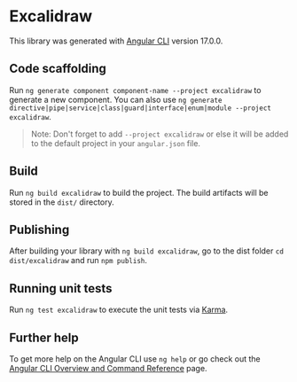 # Excalidraw

This library was generated with [Angular CLI](https://github.com/angular/angular-cli) version 17.0.0.

## Code scaffolding

Run `ng generate component component-name --project excalidraw` to generate a new component. You can also use `ng generate directive|pipe|service|class|guard|interface|enum|module --project excalidraw`.
> Note: Don't forget to add `--project excalidraw` or else it will be added to the default project in your `angular.json` file. 

## Build

Run `ng build excalidraw` to build the project. The build artifacts will be stored in the `dist/` directory.

## Publishing

After building your library with `ng build excalidraw`, go to the dist folder `cd dist/excalidraw` and run `npm publish`.

## Running unit tests

Run `ng test excalidraw` to execute the unit tests via [Karma](https://karma-runner.github.io).

## Further help

To get more help on the Angular CLI use `ng help` or go check out the [Angular CLI Overview and Command Reference](https://angular.io/cli) page.
